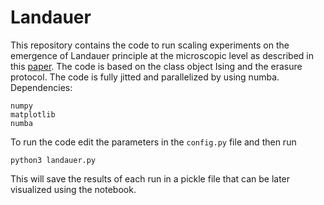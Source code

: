 # Landauer

This repository contains the code to run scaling experiments on the emergence of Landauer principle at the microscopic level as described in this [paper](https://arxiv.org/abs/2106.07570).
The code is based on the class object Ising and the erasure protocol.
The code is fully jitted and parallelized by using numba.
Dependencies:
```
numpy 
matplotlib 
numba
```

To run the code edit the parameters in the ``` config.py ``` file and then run
```
python3 landauer.py
```
This will save the results of each run in a pickle file that can be later 
visualized using the notebook.
